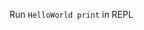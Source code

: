 [HelloWorld]::
Run `HelloWorld print` in REPL

[HelloWorld]:: (
    print
        console log: 'Hello World'
)
